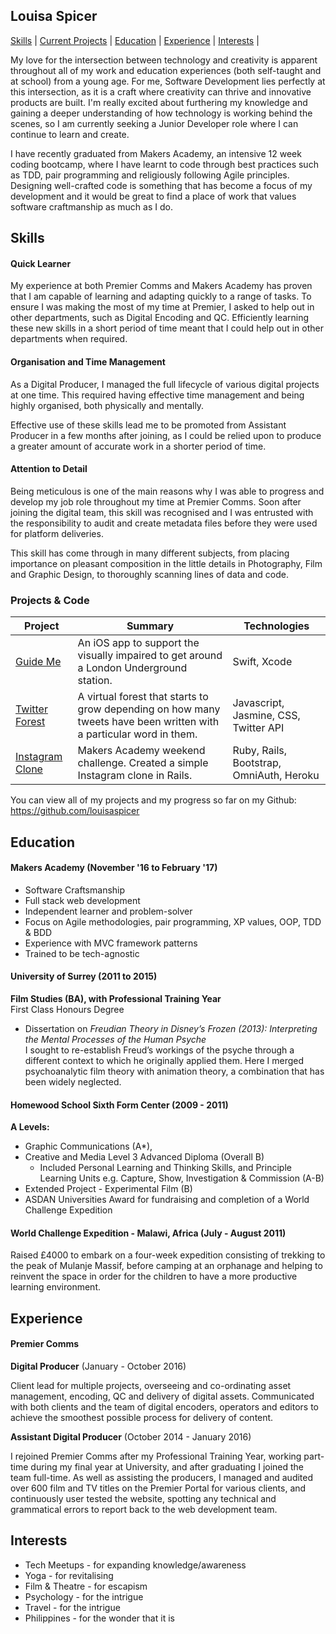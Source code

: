 ## Louisa Spicer

[Skills](#skills) | [Current Projects](#projects) | [Education](#education) | [Experience](#experience) | [Interests](#interests) |  

My love for the intersection between technology and creativity is apparent throughout all of my work and education experiences (both self-taught and at school) from a young age. For me, Software Development lies perfectly at this intersection, as it is a craft where creativity can thrive and innovative products are built. I'm really excited about furthering my knowledge and gaining a deeper understanding of how technology is working behind the scenes, so I am currently seeking a Junior Developer role where I can continue to learn and create.

I have recently graduated from Makers Academy, an intensive 12 week coding bootcamp, where I have learnt to code through best practices such as TDD, pair programming and religiously following Agile principles. Designing well-crafted code is something that has become a focus of my development and it would be great to find a place of work that values software craftmanship as much as I do.

## <a name="skills">Skills</a>

#### Quick Learner

My experience at both Premier Comms and Makers Academy has proven that I am capable of learning and adapting quickly to a range of tasks. To ensure I was making the most of my time at Premier, I asked to help out in other departments, such as Digital Encoding and QC. Efficiently learning these new skills in a short period of time meant that I could help out in other departments when required.

#### Organisation and Time Management

As a Digital Producer, I managed the full lifecycle of various digital projects at one time. This required having effective time management and being highly organised, both physically and mentally.

Effective use of these skills lead me to be promoted from Assistant Producer in a few months after joining, as I could be relied upon to produce a greater amount of accurate work in a shorter period of time.

#### Attention to Detail

Being meticulous is one of the main reasons why I was able to progress and develop my job role throughout my time at Premier Comms. Soon after joining the digital team, this skill was recognised and I was entrusted with the responsibility to audit and create metadata files before they were used for platform deliveries.

This skill has come through in many different subjects, from placing importance on pleasant composition in the little details in Photography, Film and Graphic Design, to thoroughly scanning lines of data and code.

### <a name="projects">Projects & Code</a>
Project | Summary | Technologies
--- | --- | --- |
[Guide Me](https://github.com/aabolade/GuideMe) | An iOS app to support the visually impaired to get around a London Underground station. |Swift, Xcode
[Twitter Forest](https://github.com/louisaspicer/twitter_forest)| A virtual forest that starts to grow depending on how many tweets have been written with a particular word in them.| Javascript, Jasmine, CSS, Twitter API
[Instagram Clone](https://github.com/louisaspicer/instagram-challenge)| Makers Academy weekend challenge. Created a simple Instagram clone in Rails.| Ruby, Rails, Bootstrap, OmniAuth, Heroku

You can view all of my projects and my progress so far on my Github: https://github.com/louisaspicer

##  <a name="education">Education</a>

#### Makers Academy (November '16 to February '17)

- Software Craftsmanship
- Full stack web development
- Independent learner and problem-solver
- Focus on Agile methodologies, pair programming, XP values, OOP, TDD & BDD
- Experience with MVC framework patterns
- Trained to be tech-agnostic

#### University of Surrey (2011 to 2015)

**Film Studies (BA), with Professional Training Year**  
First Class Honours Degree  

- Dissertation on *Freudian Theory in Disney’s Frozen (2013): Interpreting the Mental Processes of the Human Psyche*  
I sought to re-establish Freud’s workings of the psyche through a different context to which he originally applied them. Here I merged psychoanalytic film theory with animation theory, a combination that has been widely neglected.

#### Homewood School Sixth Form Center (2009 - 2011)

**A Levels:**
- Graphic Communications (A*),
- Creative and Media Level 3 Advanced Diploma (Overall B)
  * Included Personal Learning and Thinking Skills, and Principle Learning Units e.g. Capture, Show, Investigation & Commission (A-B)
- Extended Project - Experimental Film (B)
- ASDAN Universities Award for fundraising and completion of a World Challenge Expedition

#### World Challenge Expedition - Malawi, Africa (July - August 2011)

Raised £4000 to embark on a four-week expedition consisting of trekking to the peak of Mulanje Massif, before camping at an orphanage and helping to reinvent the space in order for the children to have a more productive learning environment.

##  <a name="experience">Experience</a>

#### Premier Comms    
**Digital Producer** (January - October 2016)

  Client lead for multiple projects, overseeing and co-ordinating asset management, encoding, QC and delivery of digital assets. Communicated with both clients and the team of digital encoders, operators and editors to achieve the smoothest possible process for delivery of content.

**Assistant Digital Producer** (October 2014 - January 2016)

  I rejoined Premier Comms after my Professional Training Year, working part-time during my final year at University, and after graduating I joined the team full-time. As well as assisting the producers, I managed and audited over 600 film and TV titles on the Premier Portal for various clients, and continuously user tested the website, spotting any technical and grammatical errors to report back to the web development team.

##  <a name="interests">Interests</a>
- Tech Meetups - for expanding knowledge/awareness
- Yoga - for revitalising
- Film & Theatre - for escapism  
- Psychology - for the intrigue  
- Travel - for the intrigue  
- Philippines - for the wonder that it is
